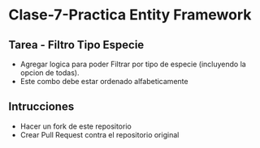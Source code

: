 #  Clase-7-Practica Entity Framework
## Tarea - Filtro Tipo Especie
- Agregar logica para poder Filtrar por tipo de especie (incluyendo la opcion de todas).
- Este combo debe estar ordenado alfabeticamente
## Intrucciones
- Hacer un fork de este repositorio
- Crear Pull Request contra el repositorio original
